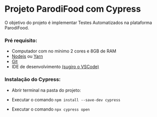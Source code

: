 ﻿# Projeto ParodiFood com Cypress
 
 O objetivo do projeto é implementar Testes Automatizados na plataforma ParodiFood.
 
### Pré requisito:
- Computador com no mínimo 2 cores e 8GB de RAM
- [Nodejs](https://nodejs.org/) ou [Yarn](https://yarnpkg.com/)
- [Git](https://git-scm.com/)
- IDE de desenvolvimento [(sugiro o VSCode)](https://code.visualstudio.com/)


### Instalação do Cypress:
- Abrir terminal na pasta do projeto:

- Executar o comando `npm install --save-dev cypress`

- Executar o comando `npx cypress open`
